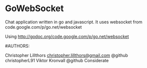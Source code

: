 GoWebSocket
============

Chat application written in go and javascript. It uses websocket from code.google.com/p/go.net/websocket

Using http://godoc.org/code.google.com/p/go.net/websocket

#AUTHORS:

Christopher Lillthors christopher.lillthors@gmail.com @github christopherL91
Viktor Kronvall @github Considerate